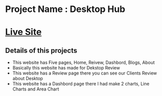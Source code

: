 # Project Name : Desktop Hub

 
 # [Live Site](https://sp-desktop-hub.netlify.app/)

## Details of this projects

 * This website has Five pages, Home, Reivew, Dashbord, Blogs, About
 * Basically this website has made for Dekstop Review
 * This website has a Review page there you can see our Clients Review about Desktop
 * This website has a Dashbord page there I had make 2 charts, Line Charts and Area Chart


